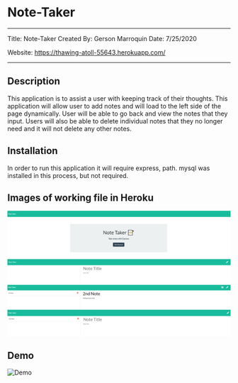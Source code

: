 # Note-Taker

---

Title: Note-Taker
Created By: Gerson Marroquin
Date: 7/25/2020

Website: https://thawing-atoll-55643.herokuapp.com/

---

## Description

This application is to assist a user with keeping track of their thoughts. This application will allow user to add notes and will load to the left side of the page dynamically.
User will be able to go back and view the notes that they input. Users will also be able to delete individual notes that they no longer need and it will not delete any other notes.

## Installation

In order to run this application it will require express, path. mysql was installed in this process, but not required.

## Images of working file in Heroku

![Image of Home Page](./images/homePage.PNG)
![Image of Notes Page](./images/notesPage.PNG)
![Image of Notes Page](./images/savedNotes.PNG)
![Image of Notes Page](./images/deletedNotes.PNG)

## Demo

![Demo](./images/demo.gif)
